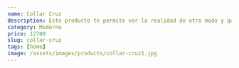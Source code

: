 ```yaml
---
name: Collar Cruz
description: Este producto te permite ver la realidad de otro modo y que te vean como nunca antes.
category: Moderno
price: 12700
slug: collar-cruz
tags: [home]
image: /assets/images/products/collar-cruz1.jpg
---
```

